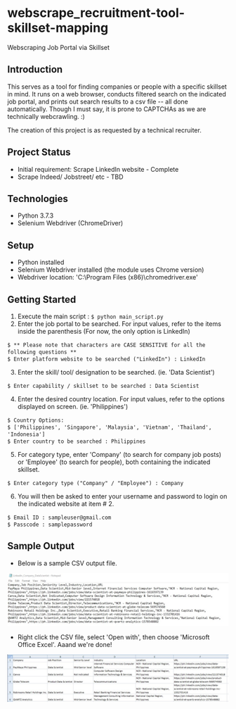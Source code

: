 # webscrape_recruitment-tool-skillset-mapping
 Webscraping Job Portal via Skillset

## Introduction
This serves as a tool for finding companies or people with a specific skillset in mind. It runs on a web browser, conducts filtered search on the indicated job portal, and prints out search results to a csv file -- all done automatically. Though I must say, it is prone to CAPTCHAs as we are technically webcrawling. :)

The creation of this project is as requested by a technical recruiter.

## Project Status
* Initial requirement: Scrape LinkedIn website - Complete
* Scrape Indeed/ Jobstreet/ etc - TBD

## Technologies
* Python 3.7.3
* Selenium Webdriver (ChromeDriver)

## Setup
* Python installed
* Selenium Webdriver installed (the module uses Chrome version)
* Webdriver location: 'C:\Program Files (x86)\chromedriver.exe'

## Getting Started
1. Execute the main script : `$ python main_script.py`
2. Enter the job portal to be searched. For input values, refer to the items inside the parenthesis (For now, the only option is LinkedIn)
```
$ ** Please note that characters are CASE SENSITIVE for all the following questions **
$ Enter platform website to be searched ("LinkedIn") : LinkedIn

```
3. Enter the skill/ tool/ designation to be searched. (ie. 'Data Scientist')
```
$ Enter capability / skillset to be searched : Data Scientist
```
4. Enter the desired country location. For input values, refer to the options displayed on screen. (ie. 'Philippines')
```
$ Country Options:
$ ['Philippines', 'Singapore', 'Malaysia', 'Vietnam', 'Thailand', 'Indonesia']
$ Enter country to be searched : Philippines
```
5. For category type, enter 'Company' (to search for company job posts) or 'Employee' (to search for people), both containing the indicated skillset.
```
$ Enter category type ("Company" / "Employee") : Company
```
6. You will then be asked to enter your username and password to login on the indicated website at item # 2. 
```
$ Email ID : sampleuser@gmail.com
$ Passcode : samplepassword
```

## Sample Output
* Below is a sample CSV output file.

![Alt text](https://github.com/charlievc/webscrape_recruitment-tool-skillset-mapping/blob/master/img_sample/file_csv.jpg)

* Right click the CSV file, select 'Open with', then choose 'Microsoft Office Excel'. Aaand we're done!

![Alt text](https://github.com/charlievc/webscrape_recruitment-tool-skillset-mapping/blob/master/img_sample/file_xls.jpg)
